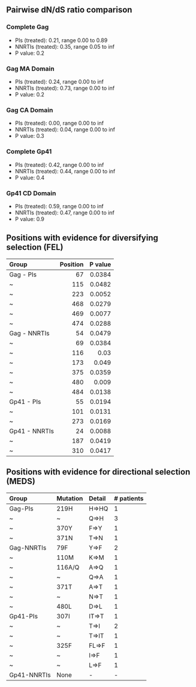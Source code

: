 ## Pairwise dN/dS ratio comparison

### Complete Gag

- PIs (treated): 0.21, range 0.00 to 0.89
- NNRTIs (treated): 0.35, range 0.05 to inf
- P value: 0.2

### Gag MA Domain

- PIs (treated): 0.24, range 0.00 to inf
- NNRTIs (treated): 0.73, range 0.00 to inf
- P value: 0.2

### Gag CA Domain

- PIs (treated): 0.00, range 0.00 to inf
- NNRTIs (treated): 0.04, range 0.00 to inf
- P value: 0.3

### Complete Gp41

- PIs (treated): 0.42, range 0.00 to inf
- NNRTIs (treated): 0.44, range 0.00 to inf
- P value: 0.4

### Gp41 CD Domain

- PIs (treated): 0.59, range 0.00 to inf
- NNRTIs (treated): 0.47, range 0.00 to inf
- P value: 0.9


## Positions with evidence for diversifying selection (FEL)

| Group         |   Position |   P value |
|:--------------|-----------:|----------:|
| Gag - PIs     |         67 |    0.0384 |
| ~             |        115 |    0.0482 |
| ~             |        223 |    0.0052 |
| ~             |        468 |    0.0279 |
| ~             |        469 |    0.0077 |
| ~             |        474 |    0.0288 |
| Gag - NNRTIs  |         54 |    0.0479 |
| ~             |         69 |    0.0384 |
| ~             |        116 |    0.03   |
| ~             |        173 |    0.049  |
| ~             |        375 |    0.0359 |
| ~             |        480 |    0.009  |
| ~             |        484 |    0.0138 |
| Gp41 - PIs    |         55 |    0.0194 |
| ~             |        101 |    0.0131 |
| ~             |        273 |    0.0169 |
| Gp41 - NNRTIs |         24 |    0.0088 |
| ~             |        187 |    0.0419 |
| ~             |        310 |    0.0417 |


## Positions with evidence for directional selection (MEDS)

| Group       | Mutation   | Detail   | # patients   |
|:------------|:-----------|:---------|:-------------|
| Gag-PIs     | 219H       | H=&gt;HQ | 1            |
| ~           | ~          | Q=&gt;H  | 3            |
| ~           | 370Y       | F=&gt;Y  | 1            |
| ~           | 371N       | T=&gt;N  | 1            |
| Gag-NNRTIs  | 79F        | Y=&gt;F  | 2            |
| ~           | 110M       | K=&gt;M  | 1            |
| ~           | 116A/Q     | A=&gt;Q  | 1            |
| ~           | ~          | Q=&gt;A  | 1            |
| ~           | 371T       | A=&gt;T  | 1            |
| ~           | ~          | N=&gt;T  | 1            |
| ~           | 480L       | D=&gt;L  | 1            |
| Gp41-PIs    | 307I       | IT=&gt;T | 1            |
| ~           | ~          | T=&gt;I  | 2            |
| ~           | ~          | T=&gt;IT | 1            |
| ~           | 325F       | FL=&gt;F | 1            |
| ~           | ~          | I=&gt;F  | 1            |
| ~           | ~          | L=&gt;F  | 1            |
| Gp41-NNRTIs | None       | -        | -            |

